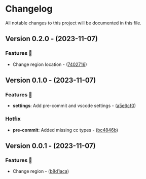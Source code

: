 # Changelog

All notable changes to this project will be documented in this file.

## Version 0.2.0 - (2023-11-07)

### Features 🚀

- Change region location - ([7402716](https://github.com/CHUPITO-Org/IaC-Chupito/commit/74027164c7761430f9d29603759b19ca66ac0ce0))

## Version 0.1.0 - (2023-11-07)

### Features 🚀

- **settings**: Add pre-commit and vscode settings - ([a5e6cf0](https://github.com/CHUPITO-Org/IaC-Chupito/commit/a5e6cf0d510bf605c08d1179e3eb265e0d97064c))

### Hotfix

- **pre-commit**: Added missing cc types - ([bc4846b](https://github.com/CHUPITO-Org/IaC-Chupito/commit/bc4846b79f03552ca4b1cef003798b05ddc6d7bf))

## Version 0.0.1 - (2023-11-07)

### Features 🚀

- Change region - ([b8d1aca](https://github.com/CHUPITO-Org/IaC-Chupito/commit/b8d1aca1bb94a75eae236c010ab507c6e6f3fbf1))

